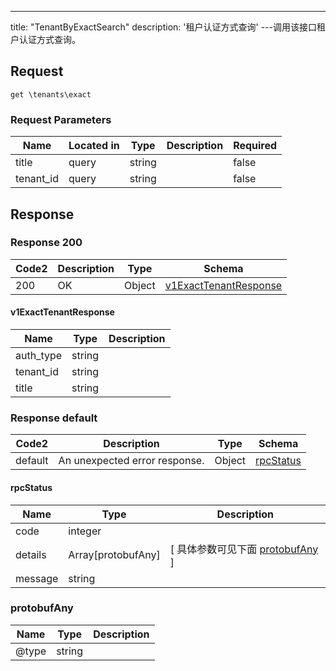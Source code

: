 ---
title: "TenantByExactSearch"
description: '租户认证方式查询'
---调用该接口租户认证方式查询。



## Request


```
get \tenants\exact
```

###  Request Parameters

| Name | Located in | Type | Description |  Required |
| ---- | ---------- | ----------- | ----------- |  ---- |
| title | query | string |  |  false |
| tenant_id | query | string |  |  false |

## Response

### Response  200 
| Code2 | Description | Type | Schema |
| ---- | ----------- | ------ | ------ |
| 200 | OK | Object | [v1ExactTenantResponse](#v1ExactTenantResponse) |

#### v1ExactTenantResponse

| Name | Type | Description | 
| ---- | ---- | ----------- |     
| auth_type | string |  |      
| tenant_id | string |  |      
| title | string |  |   



### Response  default 
| Code2 | Description | Type | Schema |
| ---- | ----------- | ------ | ------ |
| default | An unexpected error response. | Object | [rpcStatus](#rpcStatus) |

#### rpcStatus

| Name | Type | Description | 
| ---- | ---- | ----------- |     
| code | integer |  |          
| details | Array[protobufAny] |  [ 具体参数可见下面 [protobufAny](#protobufAny) ] |       
| message | string |  |   

### protobufAny
| Name | Type | Description | 
| ---- | ---- | ----------- |     
| @type | string |  |   



